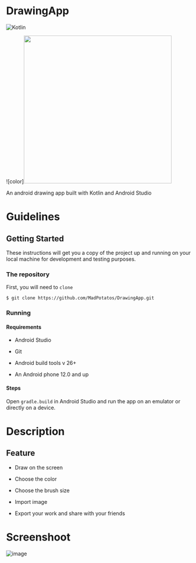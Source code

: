 # DrawingApp

![Kotlin](https://img.shields.io/badge/kotlin-%230095D5.svg?style=for-the-badge&logo=kotlin&logoColor=white)


![color]<img src ="https://user-images.githubusercontent.com/83566086/188310949-f7abc68c-c622-4bea-ade0-e700d5f70a49.png" width="400" height="400">

An android drawing app built with Kotlin and Android Studio

# Guidelines

## Getting Started

These instructions will get you a copy of the project up and running on your local machine for development and testing purposes.

### The repository

First, you will need to `clone`

```
$ git clone https://github.com/MadPotatos/DrawingApp.git
```

### Running
####  Requirements
- Android Studio

- Git

- Android build tools v 26+

- An Android phone 12.0 and up

####  Steps
Open `gradle.build` in Android Studio and run the app on an emulator or directly on a device.

#  Description
## Feature
- Draw on the screen

- Choose the color

- Choose the brush size

- Import image

- Export your work and share with your friends
# Screenshoot

![image](https://user-images.githubusercontent.com/83566086/188311206-30439c8f-e6ad-4894-b647-46de93c83346.png)

